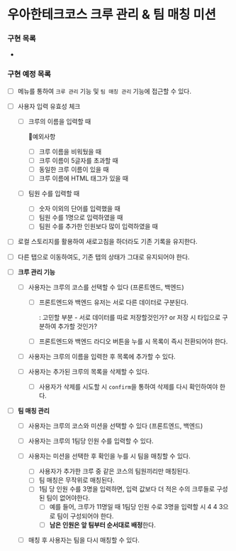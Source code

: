 # 우아한테크코스 크루 관리 & 팀 매칭 미션

### 구현 목록

* 



### 구현 예정 목록

* [ ] 메뉴를 통하여 `크루 관리` 기능 및 `팀 매칭 관리` 기능에 접근할 수 있다.

* [ ] 사용자 입력 유효성 체크

  * [ ] 크루의 이름을 입력할 때

    🚨예외사항

    * [ ] 크루 이름을 비워뒀을 때
    * [ ] 크루 이름이 5글자를 초과할 때
    * [ ] 동일한 크루 이름이 있을 때
    * [ ] 크루 이름에 HTML 태그가 있을 때

  * [ ] 팀원 수를 입력할 때

    * [ ] 숫자 이외의 단어를 입력했을 때
    * [ ] 팀원 수를 1명으로 입력하였을 때
    * [ ] 팀원 수를 추가한 인원보다 많이 입력하였을 때

* [ ] 로컬 스토리지를 활용하여 새로고침을 하더라도 기존 기록을 유지한다.

* [ ] 다른 탭으로 이동하여도, 기존 탭의 상태가 그대로 유지되어야 한다.

* [ ] **크루 관리 기능**

  * [ ] 사용자는 크루의 코스를 선택할 수 있다 (프론트엔드, 백엔드)

    * [ ] 프론트엔드와 백엔드 유저는 서로 다른 데이터로 구분된다.

      : 고민할 부분 - 서로 데이터를 따로 저장할것인가? or 저장 시 타입으로 구분하여 추가할 것인가?

    * [ ] 프론트엔드와 백엔드 라디오 버튼을 누를 시 목록이 즉시 전환되어야 한다.

  * [ ] 사용자는 크루의 이름을 입력한 후 목록에 추가할 수 있다.

  * [ ] 사용자는 추가된 크루의 목록을 삭제할 수 있다.

    * [ ] 사용자가 삭제를 시도할 시 `confirm`을 통하여 삭제를 다시 확인하여야 한다.

* [ ] **팀 매칭 관리**

  * [ ] 사용자는 크루의 코스와 미션을 선택할 수 있다 (프론트엔드, 백엔드)
  * [ ] 사용자는 크루의 1팀당 인원 수를 입력할 수 있다.
  * [ ] 사용자는 미션을 선택한 후 확인을 누를 시 팀을 매칭할 수 있다.
    * [ ] 사용자가 추가한 크루 중 같은 코스의 팀원끼리만 매칭된다.
    * [ ] 팀 매칭은 무작위로 매칭된다.
    * [ ] 1팀 당 인원 수를 3명을 입력하면, 입력 값보다 더 적은 수의 크루들로 구성된 팀이 없어야한다.
      * [ ] 예를 들어, 크루가 11명일 때 1팀당 인원 수로 3명을 입력할 시 4 4 3으로 팀이 구성되어야 한다.
      * [ ] **남은 인원은 앞 팀부터 순서대로 배정**한다.
  * [ ] 매칭 후 사용자는 팀을 다시 매칭할 수 있다.

